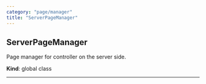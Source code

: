 ```yaml
---
category: "page/manager"
title: "ServerPageManager"
---
```


## ServerPageManager&nbsp;<a name="ServerPageManager" href="https://github.com/seznam/ima/tree/17.0.0-rc.6/page/manager/ServerPageManager.js#L11" target="_blank"><span class="icon"><i class="fas fa-external-link-alt fa-xs"></i></span></a>
Page manager for controller on the server side.

**Kind**: global class  

* * *

